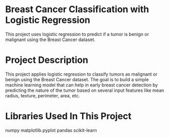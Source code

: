 # Breast Cancer Classification with Logistic Regression
This project uses logistic regression to predict if a tumor is benign or malignant using the Breast Cancer dataset.
# Project Description
This project applies logistic regression to classify tumors as malignant or benign using the Breast Cancer dataset. 
The goal is to build a simple machine learning model that can help in early breast cancer detection by predicting the nature of the tumor based on several input features like mean radius, texture, perimeter, area, etc.
# Libraries Used In This Project
numpy
matplotlib.pyplot
pandas
scikit-learn
   

